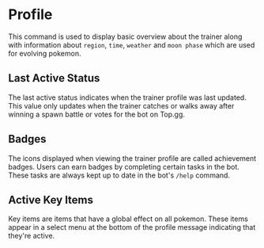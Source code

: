 # Profile

This command is used to display basic overview about the trainer along with information about `region`, `time`, `weather` and `moon phase` which are used for evolving pokemon.

## Last Active Status

The last active status indicates when the trainer profile was last updated.
This value only updates when the trainer catches or walks away after winning a spawn battle or votes for the bot on Top.gg.

## Badges

The icons displayed when viewing the trainer profile are called achievement badges. Users can earn badges by completing certain tasks in the bot. These tasks are always kept up to date in the bot's `/help` command.

## Active Key Items

Key items are items that have a global effect on all pokemon.  These items appear in a select menu at the bottom of the profile message indicating that they're active.